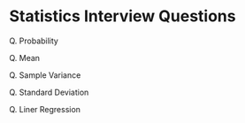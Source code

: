 # Statistics Interview Questions

Q. Probability

Q. Mean

Q. Sample Variance

Q. Standard Deviation

Q. Liner Regression
<!--stackedit_data:
eyJoaXN0b3J5IjpbLTQ2MjQ4MTM5MV19
-->